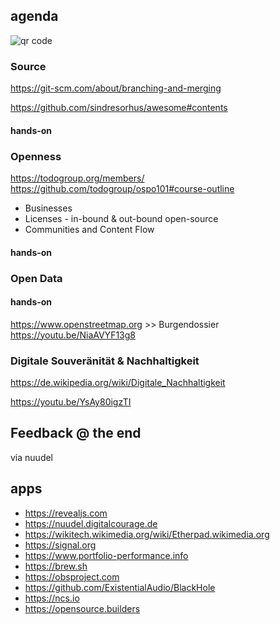 ## agenda

<img src="http://api.qrserver.com/v1/create-qr-code/?color=000000&amp;bgcolor=FFFFFF&amp;data=https%3A%2F%2Fgithub.com%2Fbaloise%2Fopen-source%2Fissues%2F331&amp;qzone=1&amp;margin=0&amp;size=400x400&amp;ecc=L" alt="qr code" />

### Source

https://git-scm.com/about/branching-and-merging

https://github.com/sindresorhus/awesome#contents

#### hands-on

### Openness

https://todogroup.org/members/
https://github.com/todogroup/ospo101#course-outline
 - Businesses
 - Licenses - in-bound & out-bound open-source
 - Communities and Content Flow

#### hands-on

### Open Data

#### hands-on

https://www.openstreetmap.org >> Burgendossier
https://youtu.be/NiaAVYF13g8

### Digitale Souveränität & Nachhaltigkeit

https://de.wikipedia.org/wiki/Digitale_Nachhaltigkeit

https://youtu.be/YsAy80igzTI

## Feedback @ the end

via nuudel

## apps
- https://revealjs.com
- https://nuudel.digitalcourage.de
- https://wikitech.wikimedia.org/wiki/Etherpad.wikimedia.org
- https://signal.org
- https://www.portfolio-performance.info
- https://brew.sh
- https://obsproject.com
- https://github.com/ExistentialAudio/BlackHole
- https://ncs.io
- https://opensource.builders
